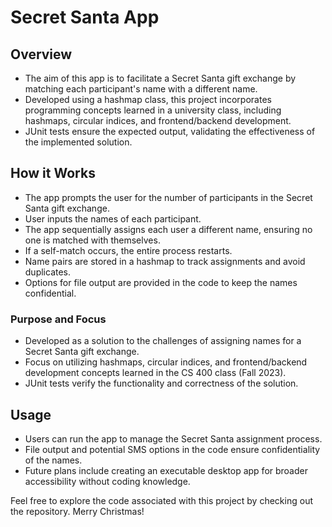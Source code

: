 # Secret Santa App

## Overview

- The aim of this app is to facilitate a Secret Santa gift exchange by matching each participant's name with a different name.
- Developed using a hashmap class, this project incorporates programming concepts learned in a university class, including hashmaps, circular indices, and frontend/backend development.
- JUnit tests ensure the expected output, validating the effectiveness of the implemented solution.

## How it Works

- The app prompts the user for the number of participants in the Secret Santa gift exchange.
- User inputs the names of each participant.
- The app sequentially assigns each user a different name, ensuring no one is matched with themselves.
- If a self-match occurs, the entire process restarts.
- Name pairs are stored in a hashmap to track assignments and avoid duplicates.
- Options for file output are provided in the code to keep the names confidential.

### Purpose and Focus

- Developed as a solution to the challenges of assigning names for a Secret Santa gift exchange.
- Focus on utilizing hashmaps, circular indices, and frontend/backend development concepts learned in the CS 400 class (Fall 2023).
- JUnit tests verify the functionality and correctness of the solution.

## Usage

- Users can run the app to manage the Secret Santa assignment process.
- File output and potential SMS options in the code ensure confidentiality of the names.
- Future plans include creating an executable desktop app for broader accessibility without coding knowledge.

Feel free to explore the code associated with this project by checking out the repository. Merry Christmas!
